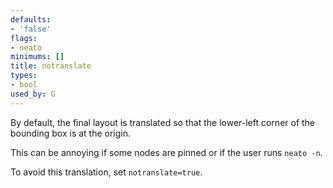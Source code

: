 ```yaml
---
defaults:
- 'false'
flags:
- neato
minimums: []
title: notranslate
types:
- bool
used_by: G
---
```

By default, the final layout is translated so that the lower-left corner of
the bounding box is at the origin.

This can be annoying if some nodes are pinned or if the user runs `neato -n`.

To avoid this translation, set `notranslate=true`.
